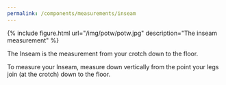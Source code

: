 ```yaml
---
permalink: /components/measurements/inseam
---
```

{% include figure.html url="/img/potw/potw.jpg" description="The inseam measurement" %}

The Inseam is the measurement from your crotch down to the floor.

To measure your Inseam, measure down vertically from the point your legs join (at the crotch) down to the floor.
